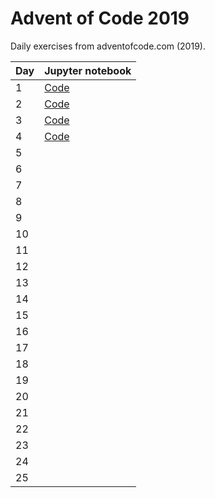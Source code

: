 # Advent of Code 2019
Daily exercises from adventofcode.com (2019).

| Day | Jupyter notebook                                                                |
|-----|---------------------------------------------------------------------------------|
| 1   | [Code](https://github.com/mikeion/AdventofCode2019/blob/master/day1/day1.ipynb) |
| 2   | [Code](https://github.com/mikeion/AdventofCode2019/blob/master/day2/day2.ipynb) |
| 3   | [Code](https://github.com/mikeion/AdventofCode2019/blob/master/day3/day3.ipynb) |
| 4   | [Code](https://github.com/mikeion/AdventofCode2019/blob/master/day4/day4.ipynb) |
| 5   |
| 6   |
| 7   |
| 8   |
| 9   |
| 10  |
| 11  |
| 12  |
| 13  |
| 14  |
| 15  |
| 16  |
| 17  |
| 18  |
| 19  |
| 20  |
| 21  |
| 22  |
| 23  |
| 24  |
| 25  |
